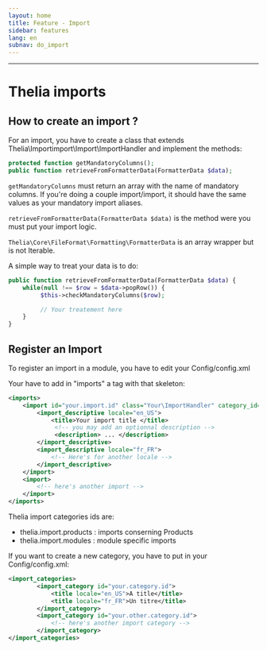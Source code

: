 ```yaml
---
layout: home
title: Feature - Import
sidebar: features
lang: en
subnav: do_import
---
```

---

# Thelia imports

## How to create an import ?

For an import, you have to create a class that extends Thelia\Importimport\Import\ImportHandler  and implement the methods:

```php
protected function getMandatoryColumns();
public function retrieveFromFormatterData(FormatterData $data);
```

```getMandatoryColumns``` must return an array with the name of mandatory columns. If you're doing a couple import/import, it should have the same values as your mandatory import aliases.

```retrieveFromFormatterData(FormatterData $data)``` is the method were you must put your import logic.

```Thelia\Core\FileFormat\Formatting\FormatterData``` is an array wrapper but is not Iterable. 

A simple way to treat your data is to do:

```php
public function retrieveFromFormatterData(FormatterData $data) {
    while(null !== $row = $data->popRow()) {
         $this->checkMandatoryColumns($row);

         // Your treatement here
    }
}
```

## Register an Import

To register an import in a module, you have to edit your Config/config.xml

Your have to add in "imports" a tag with that skeleton:

```xml
<imports>
    <import id="your.import.id" class="Your\ImportHandler" category_id="the.category_id">
        <import_descriptive locale="en_US">
            <title>Your import title </title>
             <!-- you may add an optionnal description -->
             <description> ... </description>
        </import_descriptive>
        <import_descriptive locale="fr_FR">
            <!-- Here's for another locale -->
        </import_descriptive>
    </import>
    <import>
        <!-- here's another import -->
    </import>
</imports>
```

Thelia import categories ids are:
- thelia.import.products : imports conserning Products
- thelia.import.modules : module specific imports 

If you want to create a new category, you have to put in your Config/config.xml:

```xml
<import_categories>
        <import_category id="your.category.id">
            <title locale="en_US">A title</title>
            <title locale="fr_FR">Un titre</title>
        </import_category>
        <import_category id="your.other.category.id">
            <!-- here's another import category -->
        </import_category>
</import_categories>
```
